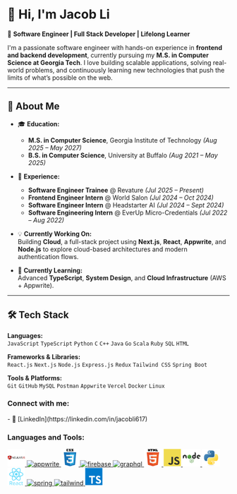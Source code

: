 # 👋 Hi, I'm Jacob Li

🎯 **Software Engineer | Full Stack Developer | Lifelong Learner**

I'm a passionate software engineer with hands-on experience in **frontend and backend development**, currently pursuing my **M.S. in Computer Science at Georgia Tech**. I love building scalable applications, solving real-world problems, and continuously learning new technologies that push the limits of what’s possible on the web.

---

## 🚀 About Me

- 🎓 **Education:**  
  - **M.S. in Computer Science**, Georgia Institute of Technology *(Aug 2025 – May 2027)*  
  - **B.S. in Computer Science**, University at Buffalo *(Aug 2021 – May 2025)*

- 💼 **Experience:**  
  - **Software Engineer Trainee** @ Revature *(Jul 2025 – Present)*  
  - **Frontend Engineer Intern** @ World Salon *(Jul 2024 – Oct 2024)*  
  - **Software Engineer Intern** @ Headstarter AI *(Jul 2024 – Sept 2024)*  
  - **Software Engineering Intern** @ EverUp Micro-Credentials *(Jul 2022 – Aug 2022)*  

- 💡 **Currently Working On:**  
  Building **Cloud**, a full-stack project using **Next.js**, **React**, **Appwrite**, and **Node.js** to explore cloud-based architectures and modern authentication flows.

- 🌱 **Currently Learning:**  
  Advanced **TypeScript**, **System Design**, and **Cloud Infrastructure** (AWS + Appwrite).

---

## 🛠️ Tech Stack

**Languages:**  
`JavaScript` `TypeScript` `Python` `C` `C++` `Java` `Go` `Scala` `Ruby` `SQL` `HTML`

**Frameworks & Libraries:**  
`React.js` `Next.js` `Node.js` `Express.js` `Redux` `Tailwind CSS` `Spring Boot`

**Tools & Platforms:**  
`Git` `GitHub` `MySQL` `Postman` `Appwrite` `Vercel` `Docker` `Linux`

<h3 align="left">Connect with me:</h3>
- 💼 [LinkedIn](https://linkedin.com/in/jacobli617)  
<p align="left">
</p>

<h3 align="left">Languages and Tools:</h3>
<p align="left"> <a href="https://angular.io" target="_blank" rel="noreferrer"> <img src="https://raw.githubusercontent.com/devicons/devicon/master/icons/angularjs/angularjs-original-wordmark.svg" alt="angularjs" width="40" height="40"/> </a> <a href="https://appwrite.io" target="_blank" rel="noreferrer"> <img src="https://www.vectorlogo.zone/logos/appwriteio/appwriteio-icon.svg" alt="appwrite" width="40" height="40"/> </a> <a href="https://www.w3schools.com/css/" target="_blank" rel="noreferrer"> <img src="https://raw.githubusercontent.com/devicons/devicon/master/icons/css3/css3-original-wordmark.svg" alt="css3" width="40" height="40"/> </a> <a href="https://firebase.google.com/" target="_blank" rel="noreferrer"> <img src="https://www.vectorlogo.zone/logos/firebase/firebase-icon.svg" alt="firebase" width="40" height="40"/> </a> <a href="https://graphql.org" target="_blank" rel="noreferrer"> <img src="https://www.vectorlogo.zone/logos/graphql/graphql-icon.svg" alt="graphql" width="40" height="40"/> </a> <a href="https://www.w3.org/html/" target="_blank" rel="noreferrer"> <img src="https://raw.githubusercontent.com/devicons/devicon/master/icons/html5/html5-original-wordmark.svg" alt="html5" width="40" height="40"/> </a> <a href="https://developer.mozilla.org/en-US/docs/Web/JavaScript" target="_blank" rel="noreferrer"> <img src="https://raw.githubusercontent.com/devicons/devicon/master/icons/javascript/javascript-original.svg" alt="javascript" width="40" height="40"/> </a> <a href="https://nodejs.org" target="_blank" rel="noreferrer"> <img src="https://raw.githubusercontent.com/devicons/devicon/master/icons/nodejs/nodejs-original-wordmark.svg" alt="nodejs" width="40" height="40"/> </a> <a href="https://www.python.org" target="_blank" rel="noreferrer"> <img src="https://raw.githubusercontent.com/devicons/devicon/master/icons/python/python-original.svg" alt="python" width="40" height="40"/> </a> <a href="https://reactjs.org/" target="_blank" rel="noreferrer"> <img src="https://raw.githubusercontent.com/devicons/devicon/master/icons/react/react-original-wordmark.svg" alt="react" width="40" height="40"/> </a> <a href="https://spring.io/" target="_blank" rel="noreferrer"> <img src="https://www.vectorlogo.zone/logos/springio/springio-icon.svg" alt="spring" width="40" height="40"/> </a> <a href="https://tailwindcss.com/" target="_blank" rel="noreferrer"> <img src="https://www.vectorlogo.zone/logos/tailwindcss/tailwindcss-icon.svg" alt="tailwind" width="40" height="40"/> </a> <a href="https://www.typescriptlang.org/" target="_blank" rel="noreferrer"> <img src="https://raw.githubusercontent.com/devicons/devicon/master/icons/typescript/typescript-original.svg" alt="typescript" width="40" height="40"/> </a> </p>

